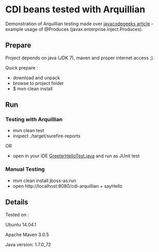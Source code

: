 # CDI beans tested with Arquillian
Demonstration of Arquillian testing made over [javacodegeeks article](http://www.javacodegeeks.com/2013/06/java-ee-cdi-programmatic-dependency-disambiguation-example-injection-point-inspection.html) - example usage of @Produces (javax.enterprise.inject.Produces).

## Prepare
Project depends on java (JDK 7), maven and proper internet access ;).

Quick prepare :
- download and unpack 
- browse to project folder
- $ mvn clean install

## Run

### Testing with Arquillian

- mvn clean test
- inspect ./target/surefire-reports

OR

- open in your IDE [GreeterHelloTest.java]() and run as JUnit test

### Manual Testing

- mvn clean install jboss-as:run
- open http://localhost:8080/cdi-arquillian + sayHello

## Details

Tested on :

Ubuntu 14.04.1

Apache Maven 3.0.5

Java version: 1.7.0_72

